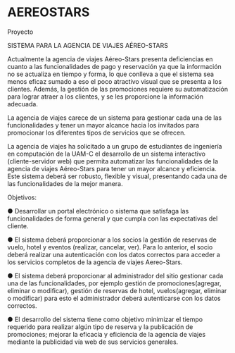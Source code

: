 # AEREOSTARS
Proyecto

SISTEMA PARA LA AGENCIA DE VIAJES AÉREO-STARS

Actualmente la agencia de viajes Aéreo-Stars presenta deficiencias en cuanto a las
funcionalidades de pago y reservación ya que la información no se actualiza en tiempo y
forma, lo que conlleva a que el sistema sea menos eficaz sumado a eso el poco atractivo
visual que se presenta a los clientes. Además, la gestión de las promociones requiere su
automatización para lograr atraer a los clientes, y se les proporcione la información
adecuada.

La agencia de viajes carece de un sistema para gestionar cada una de las funcionalidades y
tener un mayor alcance hacia los invitados para promocionar los diferentes tipos de
servicios que se ofrecen.

La agencia de viajes ha solicitado a un grupo de estudiantes de ingeniería en computación
de la UAM-C el desarrollo de un sistema interactivo (cliente-servidor web) que permita
automatizar las funcionalidades de la agencia de viajes Aéreo-Stars para tener un mayor
alcance y eficiencia. Este sistema deberá ser robusto, flexible y visual, presentando cada una
de las funcionalidades de la mejor manera.

Objetivos:

● Desarrollar un portal electrónico o sistema que satisfaga las funcionalidades de
forma general y que cumpla con las expectativas del cliente.

● El sistema deberá proporcionar a los socios la gestión de reservas de vuelo, hotel y
eventos (realizar, cancelar, ver). Para lo anterior, el socio deberá realizar una
autenticación con los datos correctos para acceder a los servicios completos de la
agencia de viajes Aereo-Stars.

● El sistema deberá proporcionar al administrador del sitio gestionar cada una de las
funcionalidades, por ejemplo gestión de promociones(agregar, eliminar o modificar),
gestión de reservas de hotel, vuelos(agregar, eliminar o modificar) para esto el
administrador deberá autenticarse con los datos correctos.

● El desarrollo del sistema tiene como objetivo minimizar el tiempo requerido para
realizar algún tipo de reserva y la publicación de promociones; mejorar la eficacia y
eficiencia de la agencia de viajes mediante la publicidad vía web de sus servicios
generales.
